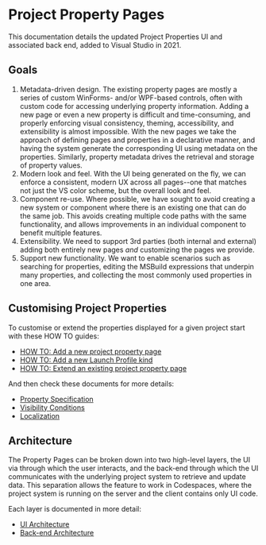 ﻿# Project Property Pages

This documentation details the updated Project Properties UI and associated back end, added to Visual Studio in 2021.

## Goals

1. Metadata-driven design. The existing property pages are mostly a series of custom WinForms- and/or WPF-based controls, often with custom code for accessing underlying property information. Adding a new page or even a new property is difficult and time-consuming, and properly enforcing visual consistency, theming, accessibility, and extensibility is almost impossible. With the new pages we take the approach of defining pages and properties in a declarative manner, and having the system generate the corresponding UI using metadata on the properties. Similarly, property metadata drives the retrieval and storage of property values.
2. Modern look and feel. With the UI being generated on the fly, we can enforce a consistent, modern UX across all pages--one that matches not just the VS color scheme, but the overall look and feel.
3. Component re-use. Where possible, we have sought to avoid creating a new system or component where there is an existing one that can do the same job. This avoids creating multiple code paths with the same functionality, and allows improvements in an individual component to benefit multiple features.
4. Extensibility. We need to support 3rd parties (both internal and external) adding both entirely new pages _and_ customizing the pages we provide. 
5. Support new functionality. We want to enable scenarios such as searching for properties, editing the MSBuild expressions that underpin many properties, and collecting the most commonly used properties in one area.

## Customising Project Properties

To customise or extend the properties displayed for a given project start with these HOW TO guides:

- [HOW TO: Add a new project property page](how-to-add-a-new-project-property-page.md)
- [HOW TO: Add a new Launch Profile kind](how-to-add-a-new-launch-profile-kind.md)
- [HOW TO: Extend an existing project property page](how-to-extend-a-project-property-page.md)

And then check these documents for more details:

- [Property Specification](property-specification.md)
- [Visibility Conditions](visibility-conditions.md)
- [Localization](localization.md)

## Architecture

The Property Pages can be broken down into two high-level layers, the UI via through which the user interacts, and the back-end through which the UI communicates with the underlying project system to retrieve and update data. This separation allows the feature to work in Codespaces, where the project system is running on the server and the client contains only UI code.

Each layer is documented in more detail:

- [UI Architecture](ui-architecture.md)
- [Back-end Architecture](back-end-architecture.md)
